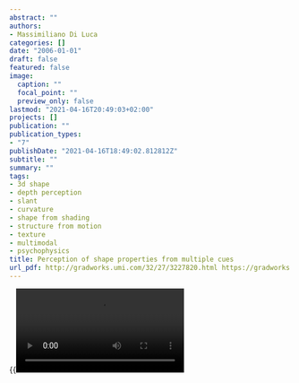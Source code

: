```yaml
---
abstract: ""
authors:
- Massimiliano Di Luca
categories: []
date: "2006-01-01"
draft: false
featured: false
image:
  caption: ""
  focal_point: ""
  preview_only: false
lastmod: "2021-04-16T20:49:03+02:00"
projects: []
publication: ""
publication_types:
- "7"
publishDate: "2021-04-16T18:49:02.812812Z"
subtitle: ""
summary: ""
tags:
- 3d shape
- depth perception
- slant
- curvature
- shape from shading
- structure from motion
- texture
- multimodal
- psychophysics
title: Perception of shape properties from multiple cues
url_pdf: http://gradworks.umi.com/32/27/3227820.html https://gradworks.umi.com/dxweb/results.html?QryTxt=3227820&By=&Title=&pubnum=3227820
---
```

{{<video src="featured.mp4">}}
